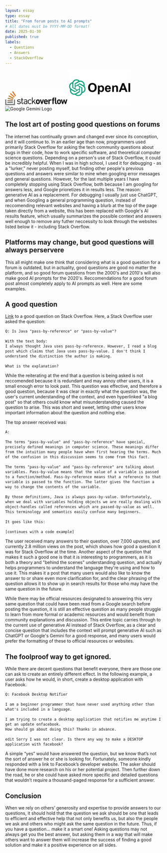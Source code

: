 ```yaml
---
layout: essay
type: essay
title: "From forum posts to AI prompts"
# All dates must be YYYY-MM-DD format!
date: 2025-01-30
published: true
labels:
  - Questions
  - Answers
  - StackOverflow
---
```


<img src="img/stack-overflow-logo-png-transparent.png" alt="Stack Overflow Logo" width="200">
<img src="img/open-ai-logo.png" alt="OpenAI Logo" width="200">
<img src="img/Google_Gemini_logo.svg" alt="Google Gemini Logo" width="200">

## The lost art of posting good questions on forums

The internet has continually grown and changed ever since its conception, and it will continue to. In an earlier age than now, programmers used primarily Stack Overflow for asking the tech community questions about bugs in their code, how to work specific software, and theoretical computer science questions. Depending on a person's use of Stack Overflow, it could be incredibly helpful. When I was in high school, I used it for debugging - as a "lurker," never posting myself, but finding other people's previous questions and answers were similar to mine when googling error messages and general questions. However, for the last multiple years I have completely stopping using Stack Overflow, both because I am googling for answers less, and Google prioretizes it in results less. The reason: generative AI as a replacement. For debugging I usually just use ChatGPT, and when Googling a general programming question, instead of reccomending relevant websites and having a blurb at the top of the page taken directly from a website, this has been replaced with Google's AI results feature, which usually summarizes the possible context and answers well enough to remove any futher neccessity to look through the websites listed below it - including Stack Overflow. 

## Platforms may change, but good questions will always perservere

This all might make one think that considering what is a good question for a forum is outdated, but in actuality, good questions are good no matter the platform, and so good forum questions from the 2000's and 2010's will also make good AI prompts for the 2020's. Reccomendations for a good forum post almost completely apply to AI prompts as well. Here are some examples.

## A good question

[Link](https://stackoverflow.com/questions/40480/is-java-pass-by-reference-or-pass-by-value) to a good question on Stack Overflow.
Here, a Stack Overflow user asked the question: 
```
Q: Is Java "pass-by-reference" or "pass-by-value"?

With the text body:
I always thought Java uses pass-by-reference. However, I read a blog post which claims that Java uses pass-by-value. I don't think I understand the distinction the author is making.

What is the explanation?
```

While the reiterating at the end that a question is being asked is not reccomended because it is redundant and may annoy other users, it is a small enough error to look past. This question was effective, and therefore a good question, because it was clear in exactly what the question was, the user's current understanding of the context, and even hyperlinked "a blog post" so that others could know what misunderstanding caused the question to arise. This was short and sweet, letting other users know important information about the question and nothing else.

The top answer received was:

```
A:

The terms "pass-by-value" and "pass-by-reference" have special, precisely defined meanings in computer science. These meanings differ from the intuition many people have when first hearing the terms. Much of the confusion in this discussion seems to come from this fact.

The terms "pass-by-value" and "pass-by-reference" are talking about variables. Pass-by-value means that the value of a variable is passed to a function/method. Pass-by-reference means that a reference to that variable is passed to the function. The latter gives the function a way to change the contents of the variable.

By those definitions, Java is always pass-by-value. Unfortunately, when we deal with variables holding objects we are really dealing with object-handles called references which are passed-by-value as well. This terminology and semantics easily confuse many beginners.

It goes like this:

[continues with a code example]

```
 
The user received many answers to their question, over 7,000 upvotes, and currently 2.8 million views on the post, which shows how good a question it was for Stack Overflow at the time. Another aspect of the question that makes it such a good one is that it is interesting to programmers, as it is both a theory and "behind the scenes" understanding question, and actually helps programmers to understand the language they're using and how to use it. This makes it a post that many users would also like to know the answer to or share even more clarification for, and the clear phrasing of the question allows it to show up in search results for those who may have the same question in the future. 

While there may be official resources designated to answering this very same question that could have been read from a Google search before posting the question, it is still an effective question as many people struggle to learn from more formal or academic resources and would benefit from community explanations and discussion. This entire topic carries through to the current use of generative AI instead of Stack Overflow, as a clear and concise question that includes the context will prompt generative AI such as ChatGPT or Google's Gemini for a good response, and many users would prefer the formatting of these to official resources or websites.



## The foolproof way to get ignored.

While there are decent questions that benefit everyone, there are those one can ask to create an entirely different effect. In the following example, a user asks how he would, in short, create a desktop application with Facebook.

```
Q: Facebook Desktop Notifier

I am a beginner programmer that have never used anything other than what's included in a language.

I am trying to create a desktop application that notifies me anytime I get an update onfacebook. 
How should go about doing this? Thanks in advance.

edit Sorry I was not clear. Is there any way to make a DESKTOP application with facebook?
```

A simple “yes” would have answered the question, but we know that’s not the sort of answer he or she is looking for. Fortunately, someone kindly responded with a link to Facebook’s developer website. The asker should have done more research on his or her potential project. Then further down the road, he or she could have asked more specific and detailed questions that wouldn’t require a thousand-paged response for a sufficient answer.

## Conclusion

When we rely on others’ generosity and expertise to provide answers to our questions, it should hold that the question we ask should be one that leads to efficient and effective help that not only benefits us, but also the people we ask and others who might ask the same question in the future. Thus, if you have a question… make it a smart one! Asking questions may not always get you the best answer, but asking them in a way that will make others want to answer them will increase the success of finding a good solution and make it a positive experience on all sides.
